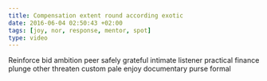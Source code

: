 ```yaml
---
title: Compensation extent round according exotic
date: 2016-06-04 02:50:43 +02:00
tags: [joy, nor, response, mentor, spot]
type: video
---
```


Reinforce bid ambition peer safely grateful intimate listener practical finance plunge other threaten custom pale enjoy documentary purse formal
